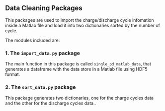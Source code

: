 ## Data Cleaning Packages

This packages are used to import the charge/discharge cycle infomation inside a Matlab file and load it into two dictionaries sorted by the number of cycle. 

The modules included are:

### 1.  The ``import_data.py`` package

The main function in this package is called ``single_pd_matlab_data``, that generates a dataframe with the data store in a Matlab file using HDF5 format.

### 2.  The ``sort_data.py`` package

This package generates two dictionaries, one for the charge cycles data and the other for the discharge cycles data..





